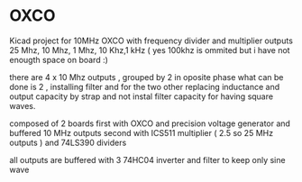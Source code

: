 # OXCO
Kicad project for 10MHz OXCO with frequency divider and multiplier
outputs 25 Mhz, 10 Mhz, 1 Mhz, 10 Khz,1 kHz ( yes 100khz is ommited but i have not enougth space on board :) 

there are 4 x 10 Mhz outputs , grouped by 2 in oposite phase
what can be done is 2 , installing filter and for the two other replacing inductance and output capacity
by strap and not instal filter capacity for having square waves.

composed of 2 boards
first with OXCO and precision voltage generator and buffered 10 MHz outputs
second with ICS511 multiplier ( 2.5 so 25 MHz outputs ) and 74LS390  dividers

all outputs are buffered with 3 74HC04 inverter and filter to keep only sine wave
